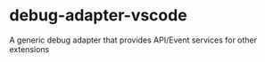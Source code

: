 # debug-adapter-vscode
A generic debug adapter that provides API/Event services for other extensions
